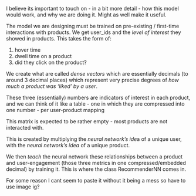 I believe its important to touch on - in a bit more detail - how this model would work, and why we are doing it. Might as well make it useful.

The model we are designing must be trained on pre-existing / first-time interactions with products. We get user_ids and the *level of interest* they showed in products. This takes the form of:

1. hover time
2. dwell time on a product
3. did they click on the product?

We create what are called *dense vectors* which are essentially decimals (to around 3 decimal places) which represent very precise degrees of *how much a product was ‘liked’ by a user*.

These three (essentially) numbers are indicators of interest in each product, and we can think of it like a table - one in which they are compressed into one number - per user-product mapping

This matrix is expected to be rather empty - most products are not interacted with.

This is created by multiplying the *neural network’s ide*a of a unique user, with the *neural network’s idea* of a unique product. 

We then *teach* the neural network these relationships between a product and user-engagement (those three metrics in one compressed/embedded decimal) by training it. This is where the class RecommenderNN comes in.

For some reason I cant seem to paste it without it being a mess so have to use image ig?
